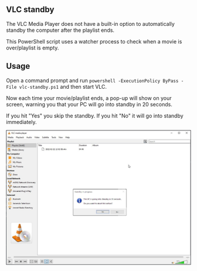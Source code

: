 ## VLC standby

The VLC Media Player does not have a built-in option to automatically standby the computer after the playlist ends.

This PowerShell script uses a watcher process to check when a movie is over/playlist is empty.

## Usage

Open a command prompt and run `powershell -ExecutionPolicy ByPass -File vlc-standby.ps1` and then start VLC.

Now each time your movie/playlist ends, a pop-up will show on your screen, warning you that your PC will go into standby in 20 seconds.

If you hit "Yes" you skip the standby. If you hit "No" it will go into standby immediately.

<img src="Screenshot.jpg" />
